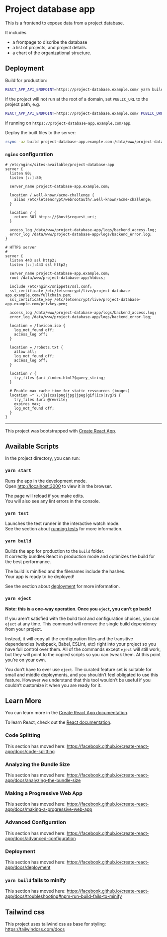 # Project database app

This is a frontend to expose data from a project database.

It includes
* a frontpage to discribe the database
* a list of projects, and project details.
* a chart of the organizational structure.

## Deployment

Build for production:

```sh
REACT_APP_API_ENDPOINT=https://project-database.example.com/ yarn build
```

If the project will not run at the root of a domain, set `PUBLIC_URL` to the
project path, e.g.

```sh
REACT_APP_API_ENDPOINT=https://project-database.example.com/ PUBLIC_URL=/app yarn build
```

if running on `https://project-database-app.example.com/app`.

Deploy the built files to the server:

```sh
rsync -az build project-database-app.example.com:/data/www/project-database-app/htdocs
```

### `nginx` configuration

```nginx
# /etc/nginx/sites-available/project-database-app
server {
  listen 80;
  listen [::]:80;

  server_name project-database-app.example.com;

  location /.well-known/acme-challenge {
    alias /etc/letsencrypt/webrootauth/.well-known/acme-challenge;
  }

  location / {
    return 301 https://$host$request_uri;
  }

  access_log /data/www/project-database-app/logs/backend_access.log;
  error_log /data/www/project-database-app/logs/backend_error.log;
}

# HTTPS server
#
server {
  listen 443 ssl http2;
  listen [::]:443 ssl http2;

  server_name project-database-app.example.com;
  root /data/www/project-database-app/htdocs;

  include /etc/nginx/snippets/ssl.conf;
  ssl_certificate /etc/letsencrypt/live/project-database-app.example.com/fullchain.pem;
  ssl_certificate_key /etc/letsencrypt/live/project-database-app.example.com/privkey.pem;

  access_log /data/www/project-database-app/logs/backend_access.log;
  error_log /data/www/project-database-app/logs/backend_error.log;

  location = /favicon.ico {
    log_not_found off;
    access_log off;
  }

  location = /robots.txt {
    allow all;
    log_not_found off;
    access_log off;
  }

  location / {
    try_files $uri /index.html?$query_string;
  }

  # Enable max cache time for static ressources (images)
  location ~* \.(js|css|png|jpg|jpeg|gif|ico|svg)$ {
    try_files $uri @rewrite;
    expires max;
    log_not_found off;
  }
}
```

--------------------------------------------------------------------------------

This project was bootstrapped with [Create React App](https://github.com/facebook/create-react-app).

## Available Scripts

In the project directory, you can run:

### `yarn start`

Runs the app in the development mode.<br />
Open [http://localhost:3000](http://localhost:3000) to view it in the browser.

The page will reload if you make edits.<br />
You will also see any lint errors in the console.

### `yarn test`

Launches the test runner in the interactive watch mode.<br />
See the section about [running tests](https://facebook.github.io/create-react-app/docs/running-tests) for more information.

### `yarn build`

Builds the app for production to the `build` folder.<br />
It correctly bundles React in production mode and optimizes the build for the best performance.

The build is minified and the filenames include the hashes.<br />
Your app is ready to be deployed!

See the section about [deployment](https://facebook.github.io/create-react-app/docs/deployment) for more information.

### `yarn eject`

**Note: this is a one-way operation. Once you `eject`, you can’t go back!**

If you aren’t satisfied with the build tool and configuration choices, you can `eject` at any time. This command will remove the single build dependency from your project.

Instead, it will copy all the configuration files and the transitive dependencies (webpack, Babel, ESLint, etc) right into your project so you have full control over them. All of the commands except `eject` will still work, but they will point to the copied scripts so you can tweak them. At this point you’re on your own.

You don’t have to ever use `eject`. The curated feature set is suitable for small and middle deployments, and you shouldn’t feel obligated to use this feature. However we understand that this tool wouldn’t be useful if you couldn’t customize it when you are ready for it.

## Learn More

You can learn more in the [Create React App documentation](https://facebook.github.io/create-react-app/docs/getting-started).

To learn React, check out the [React documentation](https://reactjs.org/).

### Code Splitting

This section has moved here: https://facebook.github.io/create-react-app/docs/code-splitting

### Analyzing the Bundle Size

This section has moved here: https://facebook.github.io/create-react-app/docs/analyzing-the-bundle-size

### Making a Progressive Web App

This section has moved here: https://facebook.github.io/create-react-app/docs/making-a-progressive-web-app

### Advanced Configuration

This section has moved here: https://facebook.github.io/create-react-app/docs/advanced-configuration

### Deployment

This section has moved here: https://facebook.github.io/create-react-app/docs/deployment

### `yarn build` fails to minify

This section has moved here: https://facebook.github.io/create-react-app/docs/troubleshooting#npm-run-build-fails-to-minify


## Tailwind css

This project uses tailwind css as base for styling: https://tailwindcss.com/docs
